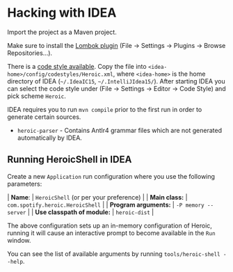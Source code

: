 # Hacking with IDEA

Import the project as a Maven project.

Make sure to install the [Lombok plugin](https://plugins.jetbrains.com/plugin/6317)
(File &rarr; Settings &rarr; Plugins &rarr; Browse Repositories...).

There is a [code style available](code-style.xml).
Copy the file into `<idea-home>/config/codestyles/Heroic.xml`, where
`<idea-home>` is the home directory of IDEA (`~/.IdeaIC15`, `~/.IntelliJIdea15/`).
After starting IDEA you can select the code style under
(File &rarr; Settings &rarr; Editor &rarr; Code Style) and pick scheme `Heroic`.

IDEA requires you to run `mvn compile` prior to the first run in order to
generate certain sources.

* `heroic-parser` - Contains Antlr4 grammar files which are not generated
    automatically by IDEA.

## Running HeroicShell in IDEA

Create a new `Application` run configuration where you use the following
parameters:

| **Name**:                    | `HeroicShell` (or per your preference) |
| **Main class:**              | `com.spotify.heroic.HeroicShell`       |
| **Program arguments:**       | `-P memory --server`                   |
| **Use classpath of module:** | `heroic-dist`                          |

The above configuration sets up an in-memory configuration of Heroic, running
it will cause an interactive prompt to become available in the `Run` window.

You can see the list of available arguments by running `tools/heroic-shell
--help`.
